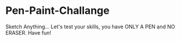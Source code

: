 # Pen-Paint-Challange
  Sketch Anything...
  Let's test your skills, you have ONLY A PEN and NO ERASER. Have fun!
